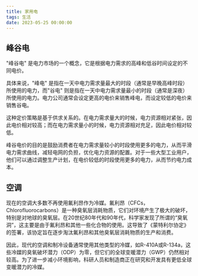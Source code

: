```yaml
---
title: 家用电
tags: 生活
date: 2023-05-25 00:00:00
---
```




## 峰谷电
"峰谷电" 是电力市场的一个概念，它是根据电力需求的高峰和低谷时间设定的不同电价。

具体来说，"峰电" 是指在一天中电力需求量最大的时段（通常是早晚高峰时段）所使用的电力，而"谷电" 则是指在一天中电力需求量最小的时段（通常是深夜）所使用的电力。电力公司通常会设定更高的电价来销售峰电，而设定较低的电价来销售谷电。  <!--more-->

这种定价策略是基于供求关系的。在电力需求量大的时候，电力资源相对紧张，因此电价相对较高；而在电力需求量小的时候，电力资源相对充足，因此电价相对较低。

峰谷电价的目的是鼓励消费者在电力需求量较小的时段使用更多的电力，从而平滑电力需求曲线，减轻电网的负担，优化电力资源的配置。对于一些大型工业用户，他们可以通过调整生产计划，在电价较低的时段使用更多的电力，从而节约电力成本。

## 空调

现在的空调大多数不再使用氟利昂作为冷媒。氟利昂（CFCs，Chlorofluorocarbons）是一种臭氧层消耗物质，它们对环境产生了极大的破坏，特别是对地球的臭氧层。在20世纪80年代和90年代，科学家发现了所谓的“臭氧洞”，这主要是由于氟利昂和其他一些化合物的使用。这导致了《蒙特利尔协定》的签署，该协定旨在逐步淘汰氟利昂和其他臭氧层消耗物质的生产和消费。

因此，现代的空调和制冷设备通常使用其他类型的冷媒，如R-410A或R-134a，这些冷媒的臭氧破坏潜力（ODP）为零，但它们的全球变暖潜力（GWP）仍然相对较高。为了进一步减小环境影响，科研人员和制造商正在研究和开发具有更低全球变暖潜力的冷媒。